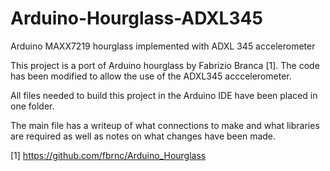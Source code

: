 # Arduino-Hourglass-ADXL345
Arduino MAXX7219 hourglass implemented with ADXL 345 accelerometer

This project is a port of Arduino hourglass by Fabrizio Branca [1].
The code has been modified to allow the use of the ADXL345 acccelerometer.

All files needed to build this project in the Arduino IDE have been placed in one folder.

The main file has a writeup of what connections to make and what libraries are required as well as notes on what changes have been made.

[1] https://github.com/fbrnc/Arduino_Hourglass
